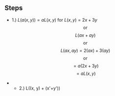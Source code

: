 ## Steps
* 1.) $L(a(x,y)) = aL(x,y)$ for $L\left(x,y\right)=2x+3y$
$$\text{or}$$
$$L\left(ax+ay\right)$$
$$\text{or}$$
$$L\left(ax,ay\right)=2\left(ax\right)+3\left(ay\right)$$
$$\text{or}$$
$$=a\left(2x+3y\right)$$
$$=aL\left(x,y\right)$$
- * 2.) L((x, y) + (x'+y'))